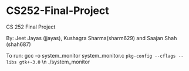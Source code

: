 # CS252-Final-Project
CS 252 Final Project 

By: Jeet Jayas (jjayas), Kushagra Sharma(sharm629) and Saajan Shah (shah687)

To run:
gcc -o system_monitor system_monitor.c `pkg-config --cflags --libs gtk+-3.0` \n
./system_monitor
